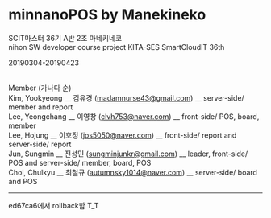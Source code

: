 # minnanoPOS by Manekineko

SCIT마스터 36기 A반 2조 마네키네코<br>
nihon SW developer course project KITA-SES SmartCloudIT 36th <br>

20190304-20190423<br><br>

Member (가나다 순)<br>
Kim, Yookyeong __ 김유경 (madamnurse43@gmail.com) __ server-side/ member and report<br>
Lee, Yeongchang __ 이영창 (clvh753@naver.com) __ front-side/ POS, board, member<br>
Lee, Hojung __ 이호정 (jos5050@naver.com) __ front-side/ report and server-side/ report<br>
Jun, Sungmin __ 전성민 (sungminjunkr@gmail.com) __ leader, front-side/ POS and server-side/ member, board, POS <br>
Choi, Chulkyu __ 최철규 (autumnsky1014@naver.com) __ server-side/ board and POS<br>

----

ed67ca6에서 rollback함 T_T
